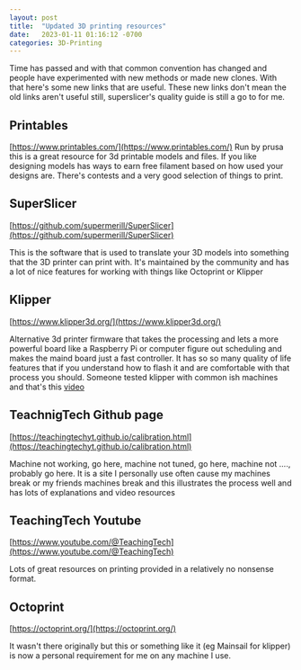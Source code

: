 ```yaml
---
layout: post
title:  "Updated 3D printing resources"
date:   2023-01-11 01:16:12 -0700
categories: 3D-Printing
---
```


Time has passed and with that common convention has changed and people have experimented with new methods or made new clones. With that here's some new links that are useful. These new links don't mean the old links aren't useful still, superslicer's quality guide is still a go to for me. 

## Printables
[https://www.printables.com/](https://www.printables.com/)
Run by prusa this is a great resource for 3d printable models and files. If you like designing models has ways to earn free filament based on how used your designs are. There's contests and a very good selection of things to print. 

## SuperSlicer
[https://github.com/supermerill/SuperSlicer](https://github.com/supermerill/SuperSlicer)

This is the software that is used to translate your 3D models into something that the 3D printer can print with. It's maintained by the community and has a lot of nice features for working with things like Octoprint or Klipper

## Klipper
[https://www.klipper3d.org/](https://www.klipper3d.org/)

Alternative 3d printer firmware that takes the processing and lets a more powerful board like a Raspberry Pi or computer figure out scheduling and makes the maind board just a fast controller. It has so so many quality of life features that if you understand how to flash it and are comfortable with that process you should. Someone tested klipper with common ish machines and that's this [video](https://www.youtube.com/watch?v=Ae2G7hl_pZc)

## TeachnigTech Github page
[https://teachingtechyt.github.io/calibration.html](https://teachingtechyt.github.io/calibration.html)

Machine not working, go here, machine not tuned, go here, machine not ...., probably go here. It is a site I personally use often cause my machines break or my friends machines break and this illustrates the process well and has lots of explanations and video resources

## TeachingTech Youtube
[https://www.youtube.com/@TeachingTech](https://www.youtube.com/@TeachingTech)

Lots of great resources on printing provided in a relatively no nonsense format. 

## Octoprint
[https://octoprint.org/](https://octoprint.org/)

It wasn't there originally but this or something like it (eg Mainsail for klipper) is now a personal requirement for me on any machine I use. 